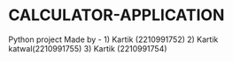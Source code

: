 # CALCULATOR-APPLICATION
Python project 
Made by - 1) Kartik (2210991752)
2) Kartik katwal(2210991755)
3) Kartik (2210991754)
